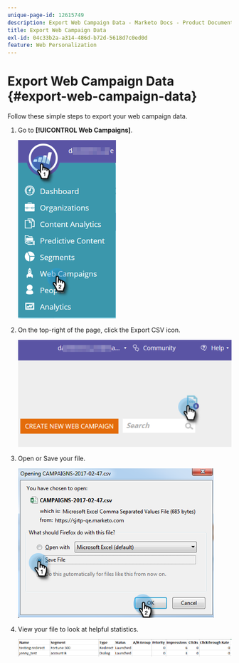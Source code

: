 ```yaml
---
unique-page-id: 12615749
description: Export Web Campaign Data - Marketo Docs - Product Documentation
title: Export Web Campaign Data
exl-id: 04c33b2a-a314-486d-b72d-5618d7c0ed0d
feature: Web Personalization
---
```

# Export Web Campaign Data {#export-web-campaign-data}

Follow these simple steps to export your web campaign data.

1. Go to **[!UICONTROL Web Campaigns]**.

   ![](assets/one-2.png)

1. On the top-right of the page, click the Export CSV icon.

   ![](assets/two-2.png)

1. Open or Save your file.

   ![](assets/three-2.png)

1. View your file to look at helpful statistics.

   ![](assets/four-1.png)
